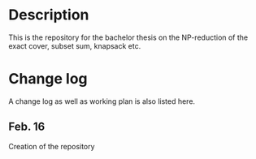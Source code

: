 # Description
This is the repository for the bachelor thesis on the NP-reduction of the exact cover, subset sum, knapsack etc.

# Change log
A change log as well as working plan is also listed here.

## Feb. 16
Creation of the repository



